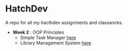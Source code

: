 # HatchDev
A repo for all my hacthdev assignments and classworks.

* **Week 2** : OOP Principles
    - Simple Task Manager [here](https://github.com/0layiw0la/HatchDev/tree/main/OOP/Simple%20Task%20Manager)
    - Library Management System [here](https://github.com/0layiw0la/HatchDev/tree/main/OOP/Library%20Management%20System)

